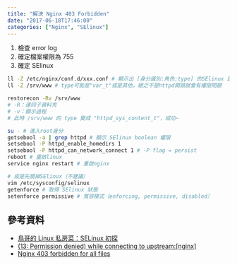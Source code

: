 ```yaml
---
title: "解決 Nginx 403 Forbidden"
date: "2017-06-18T17:46:00"
categories: ["Nginx", "SElinux"]
---
```


1. 檢查 error log
1. 確定檔案權限為 755
1. 確定 SElinux

```sh
ll -Z /etc/nginx/conf.d/xxx.conf # 顯示出 [身分識別:角色:type] 的SElinux 訊息，type 最重要，可能會是 "httpd_config_t"
ll -Z /srv/www # type可能是"var_t"或是其他，總之不是httpd開頭就會有權限問題

restorecon -Rv /srv/www 
# -R：連同子資料夾
# -v：顯示過程
# 此時 /srv/www 的 type 變成 "httpd_sys_content_t"，成功~
```

```sh
su - # 進入root身分
getsebool -a | grep httpd # 顯示 SElinux boolean 權限
setsebool -P httpd_enable_homedirs 1
setsebool -P httpd_can_network_connect 1 # -P flag = persist
reboot # 重啟linux
service nginx restart # 重啟nginx

# 或是先關掉SElinux（不建議）
vim /etc/sysconfig/selinux 
getenforce # 取得 SElinux 狀態
setenforce permissive # 寬容模式（enforcing, permissive, disabled）
```

## 參考資料

- [鳥哥的 Linux 私房菜：SELinux 初探](http://linux.vbird.org/linux_basic/0440processcontrol.php#selinux)
- [(13: Permission denied) while connecting to upstream:[nginx]](http://stackoverflow.com/questions/23948527/13-permission-denied-while-connecting-to-upstreamnginx)
- [Nginx 403 forbidden for all files](http://stackoverflow.com/questions/6795350/nginx-403-forbidden-for-all-files)
